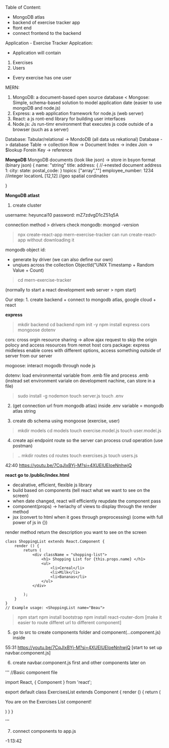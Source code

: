 Table of Content:

- MongoDB atlas
- backend of exercise tracker app
- ftont end
- connect frontend to the backend

Application - Exercise Tracker Applcation:
- Application will contain
1. Exercises
2. Users
- Every exercise has one user

MERN:
1. MongoDB: a document-based open source database
< Mongose: Simple, schema-based solution to model application date (easier to use mongoDB and node.js)
2. Express: a web application framework for node.js (web server)
3. React: a js ront-end library for building user interfaces
4. Node.js: Js run-timr environment that executes js code outside of a browser (such as a server)


Database:
Tabular/relational -> MondoDB (all data us rekational)
Database -> database
Table -> collection
Row -> Document
Index -> index
Join -> $lookup
Forein Key -> reference


**MongoDB**
MongoDB documents (look like json) -> store in bsyon format (binary json)
{
    name: "string"
    title:
    address: { //->nested document
        address 1:
        city:
        state:
        postal_code:
    }
    topics: ["array",""]
    employee_number: 1234 //integer
    locationL [12,12] //geo spatial cordinates

}

**MongoDB atlast**
1. create cluster

username: heyuncai10
password: mZ7zdvgD1cZ51q5A

connection method > drivers
check mongodb:  mongod -version


> npx create-react-app mern-exercise-tracker
can run create-react-app without downloading it

mongodb object id:
- generate by driver (we can also define our own)
- unqiues across the collection
ObjectId("UNIX Timestamp + Random Value + Count)

> cd mern-exercise-tracker

(normally to start a react development web server > npm start)

Our step: 1. create backend + connect to mongodb atlas, google cloud + react

**express**
>mkdir backend 
>cd backend
> npm init -y
> npm install express cors mongoose dotenv

cors: cross orgin resource sharing -> allow ajax request to skip the origin polocy and access resources from remot host
cors package: express midleless enable cores with different options, access something outside of server from our server

mogoose: interact mogodb through node js

dotenv: load environmental variable from .emb file and process .emb (instead set environment variale on development nachine, can store in a file)


> sudo install -g nodemon 
> touch server.js
> touch .env

2. (get connection url from mongodb atlas)
inside .env variable = mongodb atlas string

3. create db schema using mongoose (exercise, user)

> mkdir models
> cd models
> touch exercise.model.js
> touch user.model.js

4. create api endpoint route so the server can process crud operation (use postman)
> ..
> mkdir routes
>cd routes
> touch exercises.js
> touch users.js

42:40 https://youtu.be/7CqJlxBYj-M?si=4XUEIUEIoeNnhwjQ



**react**
**go to /public/index.html**
- decalrative, efficient, flexible js library
- build based on components (tell react what we want to see on the screen)
- when date changed, react will efficiently reupdate the component pass
- component(props) -> heriachy of views to display through the render method
- jsx (convert to html when it goes through preprocessing) (come with full power of js in {})

render method return the description you want to see on the screen
```
class ShoppingList extends React.Component {
    render () {
        return (
            <div className = "shopping-list">
                <h1> Shopping List for {this.props.name} </h1>
                <ul>
                    <li>Cereal</li>
                    <li>Milk</li>
                    <li>Bananas</li>
                </ul>
            </div>
        
        );
    }
}
// Example usage: <ShoppingList name="Beau">
```


> npm start
> npm install bootstrap
> npm install react-router-dom [make it easier to route differet url to different component]

5. go to src to create components folder and component(...component.js) inside

55:31 https://youtu.be/7CqJlxBYj-M?si=4XUEIUEIoeNnhwjQ [start to set up navbar.component.js]


6. create navbar.component.js first and other components later on

'''
//Basic component file


import React, { Component } from 'react';

export default class ExercisesList extends Component {
    render () {
        return (
            <div>
                <p>You are on the Exercises List component!</p>
            </div>
        )
    }
}

'''





7. connect components to app.js

-1:13:42